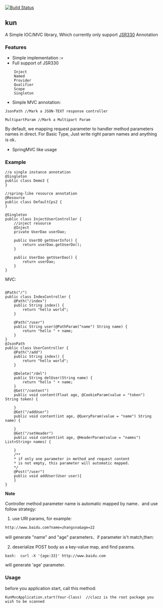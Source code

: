 [![Build Status](https://travis-ci.org/AngusLean/kun.svg?branch=master)](https://travis-ci.org/AngusLean/kun)


## kun
A Simple IOC/MVC library, Which currently only support [JSR330](https://www.jcp.org/en/jsr/detail?id=330) Annotation


### Features
- Simple implementation :=
- Full support of JSR330
```aidl
    Inject
    Named
    Provider
    Qualifier
    Scope
    Singleton
```
- Simple MVC annotation:

```$xslt
JsonPath //Mark a JSON-TEXT response controller

MultipartParam //Mark a Multipart Param
```
By default, we mapping request parameter to handler method parameters
names in direct. For Basic Type, Just write right param names and anything 
is ok．

- SpringMVC like usage


### Example
```$xslt
//a single instance annotation
@Singleton
public class Demo3 {
}

//spring-like resource annotation
@Resource 
public class DefaultCps2 {
}

@Singleton
public class InjectUserController {
    //inject resource
    @Inject
    private UserDao userDao;

    public UserDO getUserInfo() {
        return userDao.getUserDo();
    }

    public UserDao getUserDao() {
        return userDao;
    }
}

```

MVC:

```$xslt

@Path("/")
public class IndexController {
    @Path("/index")
    public String index() {
        return "hello world";
    }

    @Path("/user")
    public String user(@PathParam("name") String name) {
        return "hello " + name;
    }
}
@JsonPath
public class UserController {
    @Path("/add")
    public String index() {
        return "hello world";
    }

    @Delete("/del")
    public String delUser(String name) {
        return "hello " + name;
    }
    @Get("/content")
    public void content(Float age, @CookieParam(value = "token") String token) {
    
    }
    @Get("/addUser")
    public void content(int age, @QueryParam(value = "name") String name) {
    
    }
    @Get("/setHeader")
    public void content(int age, @HeaderParam(value = "names") List<String> names) {
    
    }
    /**
    * if only one parameter in method and request content
    * is not empty, this parameter will automatic mapped.
    */
    @Post("/user")
    public void addUser(User user){
    }
}
```

**Note**
>>>
Controller method parameter name is automatic mapped by name．and use follow strategy:
1. use URI params, for example:
```apple js
http://www.baidu.com?name=zhangsna&age=22
```
will generate "name" and "age" parameters．if parameter is't match,then:

2. deserialize POST body as a key-value map, and find params.
```apple js
bash:  curl -X '{age:33}' http://www.baidu.com
```
will generate 'age' parameter.

### Usage
before you application start, call this method:
```$xslt
KunMvcApplication.start(Your-Class)  //clazz is the root package you wish to be scanned
```

